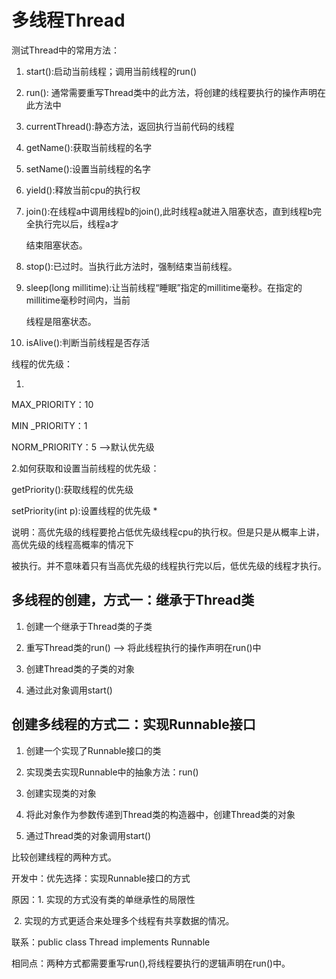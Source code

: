 # 多线程Thread

测试Thread中的常用方法：

1. start():启动当前线程；调用当前线程的run()

2. run(): 通常需要重写Thread类中的此方法，将创建的线程要执行的操作声明在此方法中

3. currentThread():静态方法，返回执行当前代码的线程

4. getName():获取当前线程的名字

5. setName():设置当前线程的名字

6. yield():释放当前cpu的执行权

7. join():在线程a中调用线程b的join(),此时线程a就进入阻塞状态，直到线程b完全执行完以后，线程a才

   结束阻塞状态。

8. stop():已过时。当执行此方法时，强制结束当前线程。

9. sleep(long millitime):让当前线程“睡眠”指定的millitime毫秒。在指定的millitime毫秒时间内，当前

   线程是阻塞状态。

10. isAlive():判断当前线程是否存活
    

线程的优先级：

1.

MAX_PRIORITY：10

MIN _PRIORITY：1

NORM_PRIORITY：5  -->默认优先级

2.如何获取和设置当前线程的优先级：

getPriority():获取线程的优先级

setPriority(int p):设置线程的优先级
 *

说明：高优先级的线程要抢占低优先级线程cpu的执行权。但是只是从概率上讲，高优先级的线程高概率的情况下

被执行。并不意味着只有当高优先级的线程执行完以后，低优先级的线程才执行。

## 多线程的创建，方式一：继承于Thread类

1. 创建一个继承于Thread类的子类

2. 重写Thread类的run() --> 将此线程执行的操作声明在run()中

3. 创建Thread类的子类的对象

4. 通过此对象调用start()

## 创建多线程的方式二：实现Runnable接口

1. 创建一个实现了Runnable接口的类

2. 实现类去实现Runnable中的抽象方法：run()

3. 创建实现类的对象

4. 将此对象作为参数传递到Thread类的构造器中，创建Thread类的对象

5. 通过Thread类的对象调用start()
 

比较创建线程的两种方式。

开发中：优先选择：实现Runnable接口的方式

原因：1. 实现的方式没有类的单继承性的局限性

​			2. 实现的方式更适合来处理多个线程有共享数据的情况。


联系：public class Thread implements Runnable

相同点：两种方式都需要重写run(),将线程要执行的逻辑声明在run()中。